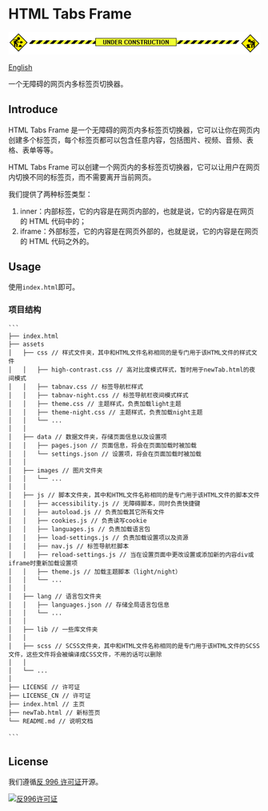# HTML Tabs Frame

![Under Construction](assets/images/under-construction.gif)

[English](./README.md)

一个无障碍的网页内多标签页切换器。

## Introduce

HTML Tabs Frame 是一个无障碍的网页内多标签页切换器，它可以让你在网页内创建多个标签页，每个标签页都可以包含任意内容，包括图片、视频、音频、表格、表单等等。

HTML Tabs Frame 可以创建一个网页内的多标签页切换器，它可以让用户在网页内切换不同的标签页，而不需要离开当前网页。

我们提供了两种标签类型：

1. inner：内部标签，它的内容是在网页内部的，也就是说，它的内容是在网页的 HTML 代码中的；
2. iframe：外部标签，它的内容是在网页外部的，也就是说，它的内容是在网页的 HTML 代码之外的。

## Usage

使用`index.html`即可。

### 项目结构

    ```
    ├── index.html
    ├── assets
    │   ├── css // 样式文件夹，其中和HTML文件名称相同的是专门用于该HTML文件的样式文件
    │   │   ├── high-contrast.css // 高对比度模式样式，暂时用于newTab.html的夜间模式
    │   │   ├── tabnav.css // 标签导航栏样式
    │   │   ├── tabnav-night.css // 标签导航栏夜间模式样式
    │   │   ├── theme.css // 主题样式，负责加载light主题
    │   │   ├── theme-night.css // 主题样式，负责加载night主题
    │   │   └── ...
    │   │
    │   ├── data // 数据文件夹，存储页面信息以及设置项
    │   │   ├── pages.json // 页面信息，将会在页面加载时被加载
    │   │   └── settings.json // 设置项，将会在页面加载时被加载
    │   │
    │   ├── images // 图片文件夹
    │   │   └── ...
    │   │
    │   ├── js // 脚本文件夹，其中和HTML文件名称相同的是专门用于该HTML文件的脚本文件
    │   │   ├── accessibility.js // 无障碍脚本，同时负责快捷键
    │   │   ├── autoload.js // 负责加载其它所有文件
    │   │   ├── cookies.js // 负责读写cookie
    │   │   ├── languages.js // 负责加载语言包
    │   │   ├── load-settings.js // 负责加载设置项以及资源
    │   │   ├── nav.js // 标签导航栏脚本
    │   │   ├── reload-settings.js // 当在设置页面中更改设置或添加新的内容div或iframe时重新加载设置项
    │   │   ├── theme.js // 加载主题脚本（light/night）
    │   │   └── ...
    │   │
    │   ├── lang // 语言包文件夹
    │   │   ├── languages.json // 存储全局语言包信息
    │   │   └── ...
    │   │
    │   ├── lib // 一些库文件夹
    │   │
    │   ├── scss // SCSS文件夹，其中和HTML文件名称相同的是专门用于该HTML文件的SCSS文件，这些文件将会被编译成CSS文件，不用的话可以删除
    │   │
    │   └── ...
    │
    ├── LICENSE // 许可证
    ├── LICENSE_CN // 许可证
    ├── index.html // 主页
    ├── newTab.html // 新标签页
    └── README.md // 说明文档

    ```

## License

我们遵循[反 996 许可证](https://github.com/996icu/996.ICU/blob/master/LICENSE_CN)开源。

[![反996许可证](https://img.shields.io/static/v1?label=LICENSE&message=%22Anti%20996%22%20License%20Version%201.0&color=blue&style=for-the-badge)](https://github.com/996icu/996.ICU/blob/master/LICENSE_CN)
